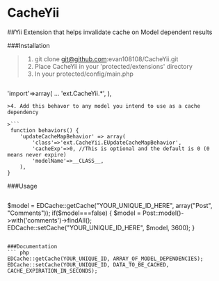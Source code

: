 CacheYii
========

##Yii Extension that helps invalidate cache on Model dependent results

###Installation
>1. git clone git@github.com:evan108108/CacheYii.git
>2. Place CacheYii in your 'protected/extensions' directory
>3. In your protected/config/main.php

>```
'import'=>array(
    ...
    'ext.CacheYii.*',
),
```
>4. Add this behavor to any model you intend to use as a cache dependency 

>```
 function behaviors() {
    'updateCacheMapBehavior' => array(
        'class'=>'ext.CacheYii.EUpdateCacheMapBehavior',
        'cacheExp'=>0, //This is optional and the default is 0 (0 means never expire)
        'modelName'=>__CLASS__,
    ),
}
```

###Usage
>```
$model = EDCache::getCache("YOUR_UNIQUE_ID_HERE", array("Post", "Comments"));
if($model===false)
{
   $model = Post::model()->with('comments')->findAll();
   EDCache::setCache("YOUR_UNIQUE_ID_HERE", $model, 3600);
}
```

###Documentation
``` php
EDCache::getCache(YOUR_UNIQUE_ID, ARRAY_OF_MODEL_DEPENDENCIES);
EDCache::setCache(YOUR_UNIQUE_ID, DATA_TO_BE_CACHED, CACHE_EXPIRATION_IN_SECONDS);
```
